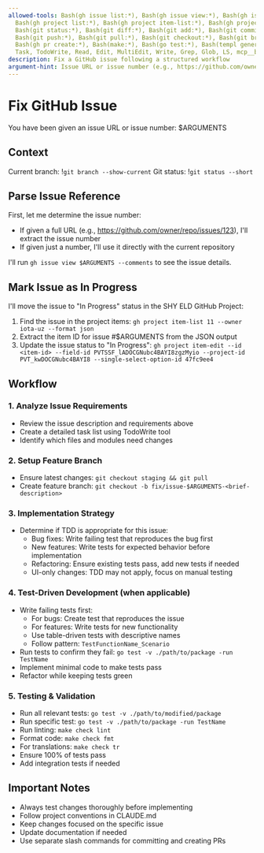 ```yaml
---
allowed-tools: Bash(gh issue list:*), Bash(gh issue view:*), Bash(gh issue create:*), Bash(gh issue edit:*),
  Bash(gh project list:*), Bash(gh project item-list:*), Bash(gh project item-edit:*), Bash(gh project field-list:*),
  Bash(git status:*), Bash(git diff:*), Bash(git add:*), Bash(git commit:*),
  Bash(git push:*), Bash(git pull:*), Bash(git checkout:*), Bash(git branch:*),
  Bash(gh pr create:*), Bash(make:*), Bash(go test:*), Bash(templ generate:*),
  Task, TodoWrite, Read, Edit, MultiEdit, Write, Grep, Glob, LS, mcp__bloom__search_code
description: Fix a GitHub issue following a structured workflow
argument-hint: Issue URL or issue number (e.g., https://github.com/owner/repo/issues/123 or 123)
---
```


# Fix GitHub Issue

You have been given an issue URL or issue number: $ARGUMENTS

## Context
Current branch: !`git branch --show-current`
Git status: !`git status --short`

## Parse Issue Reference

First, let me determine the issue number:
- If given a full URL (e.g., https://github.com/owner/repo/issues/123), I'll extract the issue number
- If given just a number, I'll use it directly with the current repository

I'll run `gh issue view $ARGUMENTS --comments` to see the issue details.

## Mark Issue as In Progress

I'll move the issue to "In Progress" status in the SHY ELD GitHub Project:
1. Find the issue in the project items: `gh project item-list 11 --owner iota-uz --format json`
2. Extract the item ID for issue #$ARGUMENTS from the JSON output
3. Update the issue status to "In Progress": `gh project item-edit --id <item-id> --field-id PVTSSF_lADOCGNubc4BAYI8zgzMyio --project-id PVT_kwDOCGNubc4BAYI8 --single-select-option-id 47fc9ee4`

## Workflow

### 1. Analyze Issue Requirements
- Review the issue description and requirements above
- Create a detailed task list using TodoWrite tool
- Identify which files and modules need changes

### 2. Setup Feature Branch
- Ensure latest changes: `git checkout staging && git pull`
- Create feature branch: `git checkout -b fix/issue-$ARGUMENTS-<brief-description>`

### 3. Implementation Strategy
- Determine if TDD is appropriate for this issue:
  - Bug fixes: Write failing test that reproduces the bug first
  - New features: Write tests for expected behavior before implementation
  - Refactoring: Ensure existing tests pass, add new tests if needed
  - UI-only changes: TDD may not apply, focus on manual testing

### 4. Test-Driven Development (when applicable)
- Write failing tests first:
  - For bugs: Create test that reproduces the issue
  - For features: Write tests for new functionality
  - Use table-driven tests with descriptive names
  - Follow pattern: `TestFunctionName_Scenario`
- Run tests to confirm they fail: `go test -v ./path/to/package -run TestName`
- Implement minimal code to make tests pass
- Refactor while keeping tests green

### 5. Testing & Validation
- Run all relevant tests: `go test -v ./path/to/modified/package`
- Run specific test: `go test -v ./path/to/package -run TestName`
- Run linting: `make check lint`
- Format code: `make check fmt`
- For translations: `make check tr`
- Ensure 100% of tests pass
- Add integration tests if needed

## Important Notes
- Always test changes thoroughly before implementing
- Follow project conventions in CLAUDE.md
- Keep changes focused on the specific issue
- Update documentation if needed
- Use separate slash commands for committing and creating PRs
